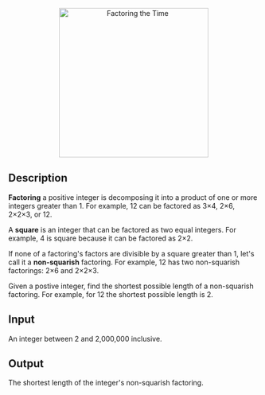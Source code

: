 <p align="center"><img src="https://imgs.xkcd.com/comics/factoring_the_time.png" title="I occasionally do this with mile markers on the highway." alt="Factoring the Time" height="300"></p>

## Description

**Factoring** a positive integer is decomposing it into a product of one or more integers greater than 1. For example, 12 can be factored as 3×4, 2×6, 2×2×3, or 12.

A **square** is an integer that can be factored as two equal integers. For example, 4 is square because it can be factored as 2×2.

If none of a factoring's factors are divisible by a square greater than 1, let's call it a **non-squarish** factoring. For example, 12 has two non-squarish factorings: 2×6 and 2×2×3.

Given a postive integer, find the shortest possible length of a non-squarish factoring. For example, for 12 the shortest possible length is 2.

## Input

An integer between 2 and 2,000,000 inclusive.

## Output

The shortest length of the integer's non-squarish factoring.
